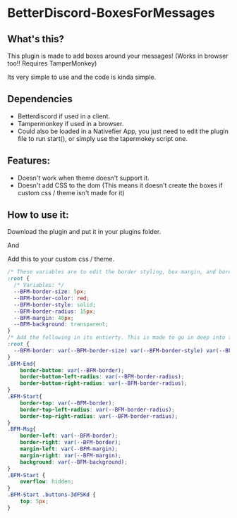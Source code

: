 # BetterDiscord-BoxesForMessages

## What's this?

This plugin is made to add boxes around your messages! (Works in browser too!! Requires TamperMonkey)

Its very simple to use and the code is kinda simple.

## Dependencies
- Betterdiscord if used in a client.
- Tampermonkey if used in a browser.
- Could also be loaded in a Nativefier App, you just need to edit the plugin file to run start(), or simply use the tapermokey script one.

## Features: 

 - Doesn't work when theme doesn't support it.
 - Doesn't add CSS to the dom (This means it doesn't create the boxes if custom css / theme isn't made for it)

## How to use it:

Download the plugin and put it in your plugins folder.

And 

Add this to your custom css / theme.

```css
/* These variables are to edit the border styling, box margin, and border radius. This is made to be at the beginning of the theme file.*/
:root {
  /* Variables: */
  --BFM-border-size: 5px;
  --BFM-border-color: red;
  --BFM-border-style: solid;
  --BFM-border-radius: 15px;
  --BFM-margin: 40px;
  --BFM-background: transparent;
}
/* Add the following in its entierty. This is made to go in deep into the theme file */
:root {
  --BFM-border: var(--BFM-border-size) var(--BFM-border-style) var(--BFM-border-color);
}
.BFM-End{
    border-bottom: var(--BFM-border);
    border-bottom-left-radius: var(--BFM-border-radius);
    border-bottom-right-radius: var(--BFM-border-radius);
}
.BFM-Start{
    border-top: var(--BFM-border);
    border-top-left-radius: var(--BFM-border-radius);
    border-top-right-radius: var(--BFM-border-radius);
}
.BFM-Msg{
    border-left: var(--BFM-border);
    border-right: var(--BFM-border);
    margin-left: var(--BFM-margin);
    margin-right: var(--BFM-margin);
    background: var(--BFM-background);         
}
.BFM-Start {
    overflow: hidden;
}
.BFM-Start .buttons-3dF5Kd {
    top: 5px;
}
```
